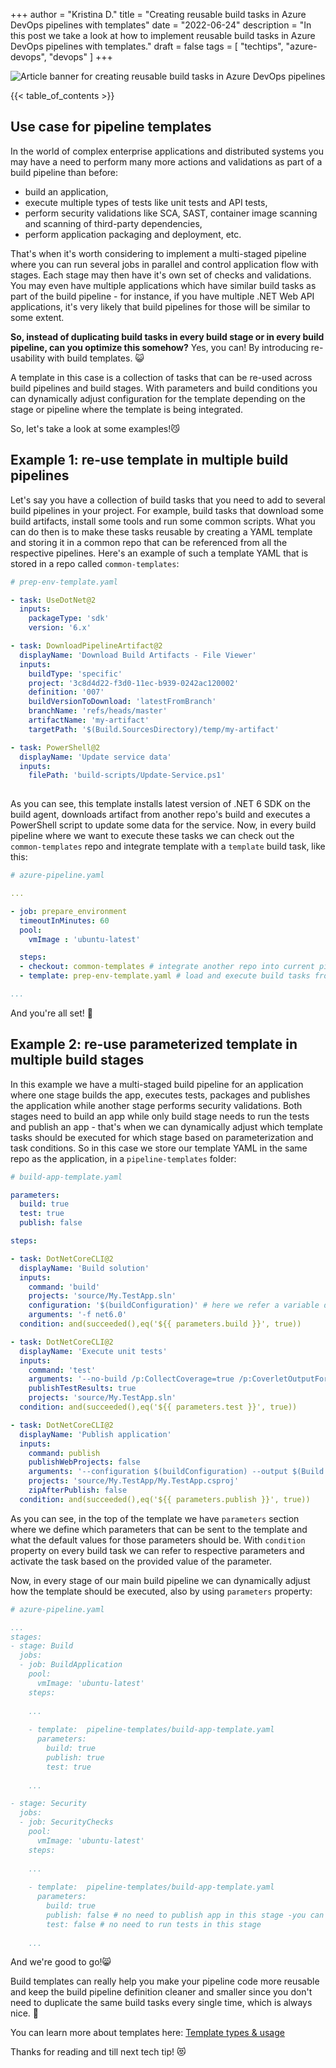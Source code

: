 +++
author = "Kristina D."
title = "Creating reusable build tasks in Azure DevOps pipelines with templates"
date = "2022-06-24"
description = "In this post we take a look at how to implement reusable build tasks in Azure DevOps pipelines with templates."
draft = false
tags = [
    "techtips",
    "azure-devops",
    "devops"
]
+++

![Article banner for creating reusable build tasks in Azure DevOps pipelines](../../images/tech_tips/techtip_7.png)

{{< table_of_contents >}}

## Use case for pipeline templates

In the world of complex enterprise applications and distributed systems you may have a need to perform many more actions and validations as part of a build pipeline than before:
- build an application,
- execute multiple types of tests like unit tests and API tests,
- perform security validations like SCA, SAST, container image scanning and scanning of third-party dependencies,
- perform application packaging and deployment,
etc. 

That\'s when it\'s worth considering to implement a multi-staged pipeline where you can run several jobs in parallel and control application flow with stages. Each stage may then have it\'s own set of checks and validations. You may even have multiple applications which have similar build tasks as part of the build pipeline - for instance, if you have multiple .NET Web API applications, it\'s very likely that build pipelines for those will be similar to some extent.

**So, instead of duplicating build tasks in every build stage or in every build pipeline, can you optimize this somehow?** Yes, you can! By introducing re-usability with build templates. 😺

A template in this case is a collection of tasks that can be re-used across build pipelines and build stages. With parameters and build conditions you can dynamically adjust configuration for the template depending on the stage or pipeline where the template is being integrated.

So, let\'s take a look at some examples!😼

## Example 1: re-use template in multiple build pipelines

Let\'s say you have a collection of build tasks that you need to add to several build pipelines in your project. For example, build tasks that download some build artifacts, install some tools and run some common scripts. What you can do then is to make these tasks reusable by creating a YAML template and storing it in a common repo that can be referenced from all the respective pipelines. Here\'s an example of such a template YAML that is stored in a repo called ```common-templates```:

```yaml
# prep-env-template.yaml

- task: UseDotNet@2
  inputs:
    packageType: 'sdk'
    version: '6.x'

- task: DownloadPipelineArtifact@2
  displayName: 'Download Build Artifacts - File Viewer'
  inputs:
    buildType: 'specific'
    project: '3c8d4d22-f3d0-11ec-b939-0242ac120002'
    definition: '007'
    buildVersionToDownload: 'latestFromBranch'
    branchName: 'refs/heads/master'
    artifactName: 'my-artifact'
    targetPath: '$(Build.SourcesDirectory)/temp/my-artifact'

- task: PowerShell@2
  displayName: 'Update service data'
  inputs:
    filePath: 'build-scripts/Update-Service.ps1'
    
```

As you can see, this template installs latest version of .NET 6 SDK on the build agent, downloads artifact from another repo\'s build and executes a PowerShell script to update some data for the service. Now, in every build pipeline where we want to execute these tasks we can check out the ```common-templates``` repo and integrate template with a ```template``` build task, like this:

```yaml
# azure-pipeline.yaml

... 

- job: prepare_environment
  timeoutInMinutes: 60
  pool:
    vmImage : 'ubuntu-latest'

  steps:
  - checkout: common-templates # integrate another repo into current pipeline
  - template: prep-env-template.yaml # load and execute build tasks from provided template

...

```

And you\'re all set! 🤟

## Example 2: re-use parameterized template in multiple build stages

In this example we have a multi-staged build pipeline for an application where one stage builds the app, executes tests, packages and publishes the application while another stage performs security validations. Both stages need to build an app while only build stage needs to run the tests and publish an app - that\'s when we can dynamically adjust which template tasks should be executed for which stage based on parameterization and task conditions. So in this case we store our template YAML in the same repo as the application, in a ```pipeline-templates``` folder:

```yaml
# build-app-template.yaml

parameters:  
  build: true
  test: true
  publish: false

steps:

- task: DotNetCoreCLI@2
  displayName: 'Build solution'
  inputs:
    command: 'build'
    projects: 'source/My.TestApp.sln'
    configuration: '$(buildConfiguration)' # here we refer a variable defined in main build pipeline definition
    arguments: '-f net6.0'
  condition: and(succeeded(),eq('${{ parameters.build }}', true))

- task: DotNetCoreCLI@2
  displayName: 'Execute unit tests'
  inputs:
    command: 'test'
    arguments: '--no-build /p:CollectCoverage=true /p:CoverletOutputFormat=opencover /p:CoverletOutput=./CodeCoverage/my-testapp/'
    publishTestResults: true
    projects: 'source/My.TestApp.sln'
  condition: and(succeeded(),eq('${{ parameters.test }}', true))

- task: DotNetCoreCLI@2
  displayName: 'Publish application'
  inputs:
    command: publish
    publishWebProjects: false
    arguments: '--configuration $(buildConfiguration) --output $(Build.ArtifactStagingDirectory)/pub-output'
    projects: 'source/My.TestApp/My.TestApp.csproj'
    zipAfterPublish: false
  condition: and(succeeded(),eq('${{ parameters.publish }}', true))

```
As you can see, in the top of the template we have ```parameters``` section where we define which parameters that can be sent to the template and what the default values for those parameters should be. With ```condition``` property on every build task we can refer to respective parameters and activate the task based on the provided value of the parameter.

Now, in every stage of our main build pipeline we can dynamically adjust how the template should be executed, also by using ```parameters``` property:

```yaml
# azure-pipeline.yaml

...
stages:
- stage: Build
  jobs:
  - job: BuildApplication
    pool:
      vmImage: 'ubuntu-latest'
    steps:
    
    ...
    
    - template:  pipeline-templates/build-app-template.yaml
      parameters:
        build: true
        publish: true
        test: true
    
    ...

- stage: Security
  jobs:
  - job: SecurityChecks
    pool:
      vmImage: 'ubuntu-latest'
    steps:
    
    ...
    
    - template:  pipeline-templates/build-app-template.yaml
      parameters:
        build: true
        publish: false # no need to publish app in this stage -you can also skip providing this parameter - then default value will be used which is also 'false'
        test: false # no need to run tests in this stage
    
    ...

```

And we\'re good to go!😸

Build templates can really help you make your pipeline code more reusable and keep the build pipeline definition cleaner and smaller since you don\'t need to duplicate the same build tasks every single time, which is always nice. 💖

You can learn more about templates here: [Template types & usage](https://docs.microsoft.com/en-us/azure/devops/pipelines/process/templates?view=azure-devops)

Thanks for reading and till next tech tip! 😻